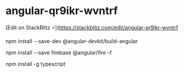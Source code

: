 # angular-qr9ikr-wvntrf

[Edit on StackBlitz ⚡️](https://stackblitz.com/edit/angular-qr9ikr-wvntrf

npm install --save-dev @angular-devkit/build-angular

npm install --save firebase @angular/fire -f

npm install -g typescript
